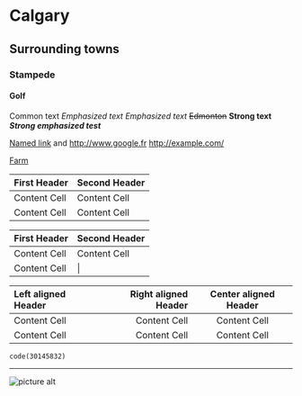 # Calgary #
## Surrounding towns ##
### Stampede ###
#### Golf ####
Common text
_Emphasized text_
*Emphasized text* 
~~Edmonton~~
__Strong text__
***Strong emphasized test***

[Named link](http://www/google.fr/ "Named link title") and http://www.google.fr <http://example.com/> 

[Farm](#Farm "Goto Farm") 

First Header  | Second Header
------------- | -------------
Content Cell  | Content Cell
Content Cell  | Content Cell

First Header  | Second Header
------------- | -------------
Content Cell  | Content Cell
Content Cell  | \|

Left aligned Header | Right aligned Header | Center aligned Header
| :--- | ---: | :---: 
Content Cell  | Content Cell | Content Cell
Content Cell  | Content Cell | Content Cell 

`code(30145832)`

 - - - 

 ![picture alt](https://www.tripsavvy.com/thmb/IBcfkvslaY0zTo8tbUX7BR-Il9Q=/3863x2578/filters:no_upscale():max_bytes(150000):strip_icc()/calgary-skyline-with-dramatic-cloudy-sky-567724059-5890ee993df78caebc6b568e.jpg "Calgary")

 
